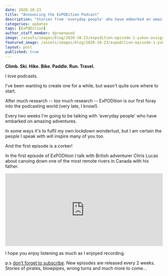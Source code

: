 ```yaml
---
date: 2020-10-23
title: "Announcing the ExPODition Podcast"
description: "Stories from 'everyday people' who have embarked on amazing adventures."
categories: updates
tags: [ExPODition]
author_staff_member: dgreenwood
image: /assets/images/blog/2020-10-23/expodition-episode-1-yukon-assignment-meta.jpg
featured_image: /assets/images/blog/2020-10-23/expodition-episode-1-yukon-assignment-sm.jpg
layout: post
published: true
---
```


**Climb. Ski. Hike. Bike. Paddle. Run. Travel.**

I love podcasts.

I've been wanting to create one for a while, but wasn't quite sure where to start.

After much research -- too much research -- ExPODition is our first foray into the podcasting world (very late, I know!).

Every two weeks I'm going to be talking with 'everyday people' who have embarked on amazing adventures.

In some ways it's to fulfil my own lockdown wonderlust, but I am certain the people I speak with will inspire many of you too.

And the first episode is a corker!

In the first episode of ExPODition I talk with British adventurer Chris Lucas about canoing down one of the most remote rivers in Canada with his father.

<iframe src="https://open.spotify.com/embed-podcast/episode/0VhvB3JAOq6CcJJRmj9hf3" width="100%" height="232" frameborder="0" allowtransparency="true" allow="encrypted-media"></iframe>

I hope you enjoy listening as much as I enjoyed recording.

p.s [don't forget to subscribe](http://expodition.org/). New episodes are released every 2 weeks. Stories of pirates, blowpipes, wrong turns and much more to come...